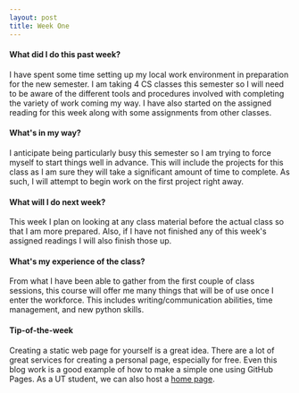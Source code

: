 ```yaml
---
layout: post
title: Week One
---
```

#### What did I do this past week?

I have spent some time setting up my local work environment in preparation for the new semester. I am taking 4 CS classes this semester so I will need to be aware of the different tools and procedures involved with completing the variety of work coming my way. I have also started on the assigned reading for this week along with some assignments from other classes.

#### What's in my way?

I anticipate being particularly busy this semester so I am trying to force myself to start things well in advance. This will include the projects for this class as I am sure they will take a significant amount of time to complete. As such, I will attempt to begin work on the first project right away.

#### What will I do next week?

This week I plan on looking at any class material before the actual class so that I am more prepared. Also, if I have not finished any of this week's assigned readings I will also finish those up.

#### What's my experience of the class?

From what I have been able to gather from the first couple of class sessions, this course will offer me many things that will be of use once I enter the workforce. This includes writing/communication abilities, time management, and new python skills.

#### Tip-of-the-week

Creating a static web page for yourself is a great idea. There are a lot of great services for creating a personal page, especially for free. Even this blog work is a good example of how to make a simple one using GitHub Pages. As a UT student, we can also host a [home page](http://www.cs.utexas.edu/facilities/documentation/web).
